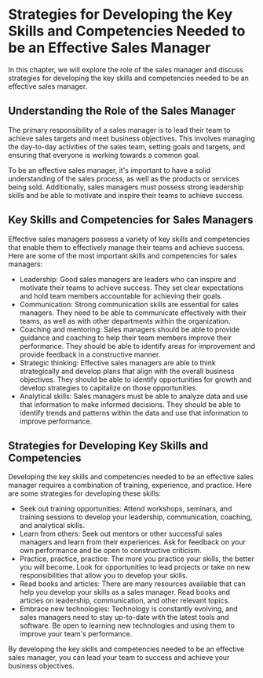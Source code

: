 Strategies for Developing the Key Skills and Competencies Needed to be an Effective Sales Manager
===========================================================================================================================================

In this chapter, we will explore the role of the sales manager and discuss strategies for developing the key skills and competencies needed to be an effective sales manager.

Understanding the Role of the Sales Manager
-------------------------------------------

The primary responsibility of a sales manager is to lead their team to achieve sales targets and meet business objectives. This involves managing the day-to-day activities of the sales team, setting goals and targets, and ensuring that everyone is working towards a common goal.

To be an effective sales manager, it's important to have a solid understanding of the sales process, as well as the products or services being sold. Additionally, sales managers must possess strong leadership skills and be able to motivate and inspire their teams to achieve success.

Key Skills and Competencies for Sales Managers
----------------------------------------------

Effective sales managers possess a variety of key skills and competencies that enable them to effectively manage their teams and achieve success. Here are some of the most important skills and competencies for sales managers:

* Leadership: Good sales managers are leaders who can inspire and motivate their teams to achieve success. They set clear expectations and hold team members accountable for achieving their goals.
* Communication: Strong communication skills are essential for sales managers. They need to be able to communicate effectively with their teams, as well as with other departments within the organization.
* Coaching and mentoring: Sales managers should be able to provide guidance and coaching to help their team members improve their performance. They should be able to identify areas for improvement and provide feedback in a constructive manner.
* Strategic thinking: Effective sales managers are able to think strategically and develop plans that align with the overall business objectives. They should be able to identify opportunities for growth and develop strategies to capitalize on those opportunities.
* Analytical skills: Sales managers must be able to analyze data and use that information to make informed decisions. They should be able to identify trends and patterns within the data and use that information to improve performance.

Strategies for Developing Key Skills and Competencies
-----------------------------------------------------

Developing the key skills and competencies needed to be an effective sales manager requires a combination of training, experience, and practice. Here are some strategies for developing these skills:

* Seek out training opportunities: Attend workshops, seminars, and training sessions to develop your leadership, communication, coaching, and analytical skills.
* Learn from others: Seek out mentors or other successful sales managers and learn from their experiences. Ask for feedback on your own performance and be open to constructive criticism.
* Practice, practice, practice: The more you practice your skills, the better you will become. Look for opportunities to lead projects or take on new responsibilities that allow you to develop your skills.
* Read books and articles: There are many resources available that can help you develop your skills as a sales manager. Read books and articles on leadership, communication, and other relevant topics.
* Embrace new technologies: Technology is constantly evolving, and sales managers need to stay up-to-date with the latest tools and software. Be open to learning new technologies and using them to improve your team's performance.

By developing the key skills and competencies needed to be an effective sales manager, you can lead your team to success and achieve your business objectives.
